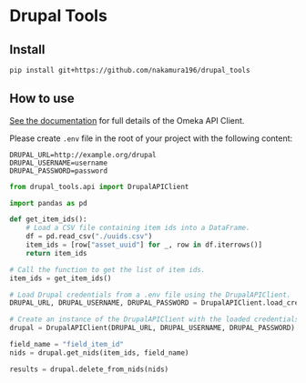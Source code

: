 Drupal Tools
================

<!-- WARNING: THIS FILE WAS AUTOGENERATED! DO NOT EDIT! -->

## Install

``` sh
pip install git+https://github.com/nakamura196/drupal_tools
```

## How to use

[See the
documentation](https://nakamura196.github.io/drupal_tools/api.html) for
full details of the Omeka API Client.

Please create `.env` file in the root of your project with the following
content:

    DRUPAL_URL=http://example.org/drupal
    DRUPAL_USERNAME=username
    DRUPAL_PASSWORD=password

``` python
from drupal_tools.api import DrupalAPIClient

import pandas as pd

def get_item_ids():
    # Load a CSV file containing item ids into a DataFrame.
    df = pd.read_csv("./uuids.csv")
    item_ids = [row["asset_uuid"] for _, row in df.iterrows()]
    return item_ids

# Call the function to get the list of item ids.
item_ids = get_item_ids()

# Load Drupal credentials from a .env file using the DrupalAPIClient.
DRUPAL_URL, DRUPAL_USERNAME, DRUPAL_PASSWORD = DrupalAPIClient.load_credentials("../.env")

# Create an instance of the DrupalAPIClient with the loaded credentials.
drupal = DrupalAPIClient(DRUPAL_URL, DRUPAL_USERNAME, DRUPAL_PASSWORD)

field_name = "field_item_id"
nids = drupal.get_nids(item_ids, field_name)

results = drupal.delete_from_nids(nids)
```
